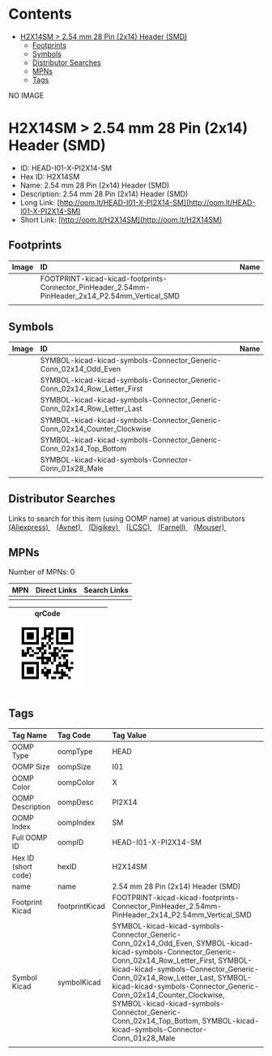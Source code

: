 



Contents
========

* [H2X14SM > 2.54 mm 28 Pin (2x14) Header (SMD)](#h2x14sm--254-mm-28-pin-2x14-header-smd)
	* [Footprints](#footprints)
	* [Symbols](#symbols)
	* [Distributor Searches](#distributor-searches)
	* [MPNs](#mpns)
	* [Tags](#tags)
  
NO IMAGE  
# H2X14SM > 2.54 mm 28 Pin (2x14) Header (SMD)

- ID: HEAD-I01-X-PI2X14-SM
- Hex ID: H2X14SM
- Name: 2.54 mm 28 Pin (2x14) Header (SMD)
- Description: 2.54 mm 28 Pin (2x14) Header (SMD)
- Long Link: [http://oom.lt/HEAD-I01-X-PI2X14-SM](http://oom.lt/HEAD-I01-X-PI2X14-SM)
- Short Link: [http://oom.lt/H2X14SM](http://oom.lt/H2X14SM)

## Footprints
  

|Image|ID|Name|
| :--- | :--- | :--- |
||FOOTPRINT-kicad-kicad-footprints-Connector_PinHeader_2.54mm-PinHeader_2x14_P2.54mm_Vertical_SMD||
||||

## Symbols
  

|Image|ID|Name|
| :--- | :--- | :--- |
|![]()|SYMBOL-kicad-kicad-symbols-Connector_Generic-Conn_02x14_Odd_Even||
|![]()|SYMBOL-kicad-kicad-symbols-Connector_Generic-Conn_02x14_Row_Letter_First||
|![]()|SYMBOL-kicad-kicad-symbols-Connector_Generic-Conn_02x14_Row_Letter_Last||
|![]()|SYMBOL-kicad-kicad-symbols-Connector_Generic-Conn_02x14_Counter_Clockwise||
|![]()|SYMBOL-kicad-kicad-symbols-Connector_Generic-Conn_02x14_Top_Bottom||
|![]()|SYMBOL-kicad-kicad-symbols-Connector-Conn_01x28_Male||
||||

## Distributor Searches
  
Links to search for this item (using OOMP name) at various distributors  
[(Aliexpress) ](https://www.aliexpress.com/wholesale?SearchText=11172.54+mm+28+Pin+2x14+Header+SMD)&nbsp;&nbsp;&nbsp;[(Avnet) ](https://www.avnet.com/shop/us/search/2.54+mm+28+Pin+2x14+Header+SMD)&nbsp;&nbsp;&nbsp;[(Digikey) ](https://www.digikey.co.uk/en/products/result?s=2.54+mm+28+Pin+2x14+Header+SMD)&nbsp;&nbsp;&nbsp;[(LCSC) ](https://www.lcsc.com/search?q=2.54+mm+28+Pin+2x14+Header+SMD)&nbsp;&nbsp;&nbsp;[(Farnell) ](https://uk.farnell.com/search?st=2.54+mm+28+Pin+2x14+Header+SMD)&nbsp;&nbsp;&nbsp;[(Mouser) ](https://www.mouser.com/c/?q=2.54+mm+28+Pin+2x14+Header+SMD)&nbsp;&nbsp;&nbsp;
## MPNs
  
Number of MPNs: 0  

|MPN|Direct Links|Search Links|
| :--- | :--- | :--- |
||||
  

|qrCode<br>[![](https://raw.githubusercontent.com/oomlout/oomlout_OOMP_parts_V2/main/HEAD/I01/X/PI2X14/SM/qrCode_140.png)](https://github.com/oomlout/oomlout_OOMP_parts_V2/tree/main/HEAD/I01/X/PI2X14/SM/qrCode.png)||||
| :---: | :---: | :---: | :---: |

## Tags
  

|Tag Name|Tag Code|Tag Value|
| :--- | :--- | :--- |
|OOMP Type|oompType|HEAD|
|OOMP Size|oompSize|I01|
|OOMP Color|oompColor|X|
|OOMP Description|oompDesc|PI2X14|
|OOMP Index|oompIndex|SM|
|Full OOMP ID|oompID|HEAD-I01-X-PI2X14-SM|
|Hex ID (short code)|hexID|H2X14SM|
|name|name|2.54 mm 28 Pin (2x14) Header (SMD)|
|Footprint Kicad|footprintKicad|FOOTPRINT-kicad-kicad-footprints-Connector_PinHeader_2.54mm-PinHeader_2x14_P2.54mm_Vertical_SMD|
|Symbol Kicad|symbolKicad|SYMBOL-kicad-kicad-symbols-Connector_Generic-Conn_02x14_Odd_Even, SYMBOL-kicad-kicad-symbols-Connector_Generic-Conn_02x14_Row_Letter_First, SYMBOL-kicad-kicad-symbols-Connector_Generic-Conn_02x14_Row_Letter_Last, SYMBOL-kicad-kicad-symbols-Connector_Generic-Conn_02x14_Counter_Clockwise, SYMBOL-kicad-kicad-symbols-Connector_Generic-Conn_02x14_Top_Bottom, SYMBOL-kicad-kicad-symbols-Connector-Conn_01x28_Male|
||||

